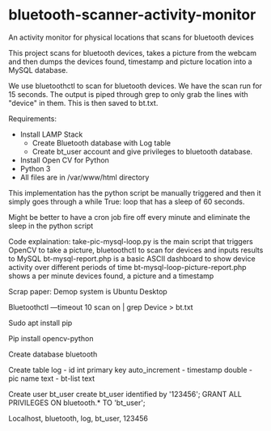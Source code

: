 # bluetooth-scanner-activity-monitor
An activity monitor for physical locations that scans for bluetooth devices

This project scans for bluetooth devices, takes a picture from the webcam and then dumps the devices found, timestamp and picture location into a MySQL database.

We use bluetoothctl to scan for bluetooth devices. We have the scan run for 15 seconds.  The output is piped through grep to only grab the lines with "device" in them.  This is then saved to bt.txt.

Requirements:
- Install LAMP Stack
  - Create Bluetooth database with Log table
  - Create bt_user account and give privileges to bluetooth database.
- Install Open CV for Python
- Python 3
- All files are in /var/www/html directory

This implementation has the python script be manually triggered and then it simply goes through a while True: loop that has a sleep of 60 seconds.

Might be better to have a cron job fire off every minute and eliminate the sleep in the python script

Code explaination:
take-pic-mysql-loop.py is the main script that triggers OpenCV to take a picture, bluetoothctl to scan for devices and inputs results to MySQL
bt-mysql-report.php is a basic ASCII dashboard to show device activity over different periods of time
bt-mysql-loop-picture-report.php shows a per minute devices found, a picture and a timestamp

Scrap paper:
Demop system is Ubuntu Desktop

Bluetoothctl —timeout 10 scan on | grep Device > bt.txt

Sudo apt install pip

Pip install opencv-python

Create database bluetooth

Create table log
	- id int primary key auto_increment
	- timestamp double
	- pic name text
	- bt-list text

Create user bt_user
create bt_user identified by '123456';
GRANT ALL PRIVILEGES ON bluetooth.* TO 'bt_user';

Localhost, bluetooth, log, bt_user, 123456


